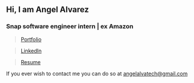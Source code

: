 ## Hi, I am Angel Alvarez
### Snap software engineer intern | ex Amazon

> [Portfolio](https://aangelalvarez.github.io/portfolio/)

> [LinkedIn](https://www.linkedin.com/in/angel-alvarez-904004205)

> [Resume](https://docs.google.com/document/d/1LF9AeeHKs5bVU5GwVqmVMRSUDcxPxCcJ-w5DBPdkFW4/edit?usp=sharing)



If you ever wish to contact me you can do so at angelalvatech@gmail.com
